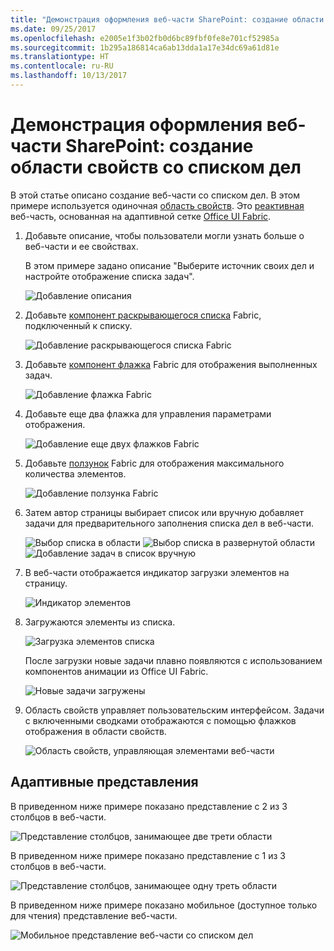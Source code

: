 ```yaml
---
title: "Демонстрация оформления веб-части SharePoint: создание области свойств со списком дел"
ms.date: 09/25/2017
ms.openlocfilehash: e2005e1f3b02fb0d6bc89fbf0fe8e701cf52985a
ms.sourcegitcommit: 1b295a186814ca6ab13dda1a17e34dc69a61d81e
ms.translationtype: HT
ms.contentlocale: ru-RU
ms.lasthandoff: 10/13/2017
---
```

# <a name="sharepoint-web-part-design-showcase-create-a-to-do-list-property-pane"></a>Демонстрация оформления веб-части SharePoint: создание области свойств со списком дел

В этой статье описано создание веб-части со списком дел. В этом примере используется одиночная [область свойств](design-a-web-part.md). Это [реактивная](reactive-and-nonreactive-web-parts.md) веб-часть, основанная на адаптивной сетке [Office UI Fabric](https://dev.office.com/fabric#/).


1. Добавьте описание, чтобы пользователи могли узнать больше о веб-части и ее свойствах.

    В этом примере задано описание "Выберите источник своих дел и настройте отображение списка задач".
    
    ![Добавление описания](../images/design-showcase-01.png)

2. Добавьте [компонент раскрывающегося списка](http://dev.office.com/fabric#/components/dropdown) Fabric, подключенный к списку.

    ![Добавление раскрывающегося списка Fabric](../images/design-showcase-02.png)

3. Добавьте [компонент флажка](http://dev.office.com/fabric#/components/checkbox) Fabric для отображения выполненных задач.

    ![Добавление флажка Fabric](../images/design-showcase-03.png)

4. Добавьте еще два флажка для управления параметрами отображения.

    ![Добавление еще двух флажков Fabric](../images/design-showcase-04.png)

5. Добавьте [ползунок](http://dev.office.com/fabric#/components/slider) Fabric для отображения максимального количества элементов.

    ![Добавление ползунка Fabric](../images/design-showcase-05.png)

6. Затем автор страницы выбирает список или вручную добавляет задачи для предварительного заполнения списка дел в веб-части.

    ![Выбор списка в области](../images/design-showcase-06.png) ![Выбор списка в развернутой области](../images/design-showcase-07.png) ![Добавление задач в список вручную](../images/design-showcase-08.png)

7. В веб-части отображается индикатор загрузки элементов на страницу.

    ![Индикатор элементов](../images/design-showcase-09.png)

8. Загружаются элементы из списка.

    ![Загрузка элементов списка](../images/design-showcase-10.png)

    После загрузки новые задачи плавно появляются с использованием компонентов анимации из Office UI Fabric.

    ![Новые задачи загружены](../images/design-showcase-11.png)

9. Область свойств управляет пользовательским интерфейсом. Задачи с включенными сводками отображаются с помощью флажков отображения в области свойств. 

    ![Область свойств, управляющая элементами веб-части](../images/design-showcase-12.png)

## <a name="responsive-views"></a>Адаптивные представления

В приведенном ниже примере показано представление с 2 из 3 столбцов в веб-части.

![Представление столбцов, занимающее две трети области](../images/design-showcase-13.png)

В приведенном ниже примере показано представление с 1 из 3 столбцов в веб-части.


![Представление столбцов, занимающее одну треть области](../images/design-showcase-14.png)

В приведенном ниже примере показано мобильное (доступное только для чтения) представление веб-части.

![Мобильное представление веб-части со списком дел](../images/design-showcase-15.png)